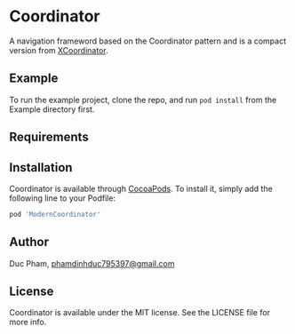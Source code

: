 # Coordinator

A navigation frameword based on the Coordinator pattern and is a compact version from [XCoordinator](https://github.com/quickbirdstudios/XCoordinator).

## Example

To run the example project, clone the repo, and run `pod install` from the Example directory first.

## Requirements

## Installation

Coordinator is available through [CocoaPods](https://cocoapods.org). To install
it, simply add the following line to your Podfile:

```ruby
pod 'ModernCoordinator'
```

## Author

Duc Pham, phamdinhduc795397@gmail.com

## License

Coordinator is available under the MIT license. See the LICENSE file for more info.
